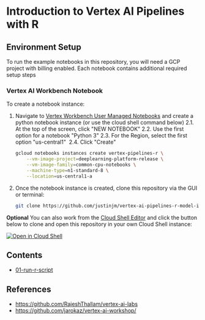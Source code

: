 # Introduction to Vertex AI Pipelines with R 

## Environment Setup 

To run the example notebooks in this repository, you will need a GCP project with billing enabled. Each notebook contains additional required setup steps 

### Vertex AI Workbench Notebook

To create a notebook instance: 

1.  Navigate to [Vertex Workbench User Managed Notebooks](https://console.cloud.google.com/ai-platform/notebooks) and create a python notebook instance (or use the cloud shell command below)
    2.1.  At the top of the screen, click "NEW NOTEBOOK"
    2.2.  Use the first option for a notebook "Python 3"
    2.3.  For the Region, select the first option "us-central1" 
    2.4.  Click "Create"
    ```sh
    gcloud notebooks instances create vertex-pipelines-r \
        --vm-image-project=deeplearning-platform-release \
        --vm-image-family=common-cpu-notebooks \
        --machine-type=n1-standard-8 \
        --location=us-central1-a 
    ```
3.  Once the notebook instance is created, clone this repository via the GUI or terminal: 
    ```sh
    git clone https://github.com/justinjm/vertex-ai-pipelines-r-model-intro
    ```

**Optional** You can also work from the [Cloud Shell Editor](https://cloud.google.com/shell/docs/editor-overview) and click the button below to clone and open this repository in your own Cloud Shell instance:  

[![Open in Cloud Shell](https://gstatic.com/cloudssh/images/open-btn.svg)](https://ssh.cloud.google.com/cloudshell/editor?cloudshell_git_repo=https://github.com/justinjm/vertex-ai-pipelines-r-model-intro)


## Contents 

* [01-run-r-script](01-run-r-script)



## References 

* https://github.com/RajeshThallam/vertex-ai-labs
* https://github.com/jarokaz/vertex-ai-workshop/